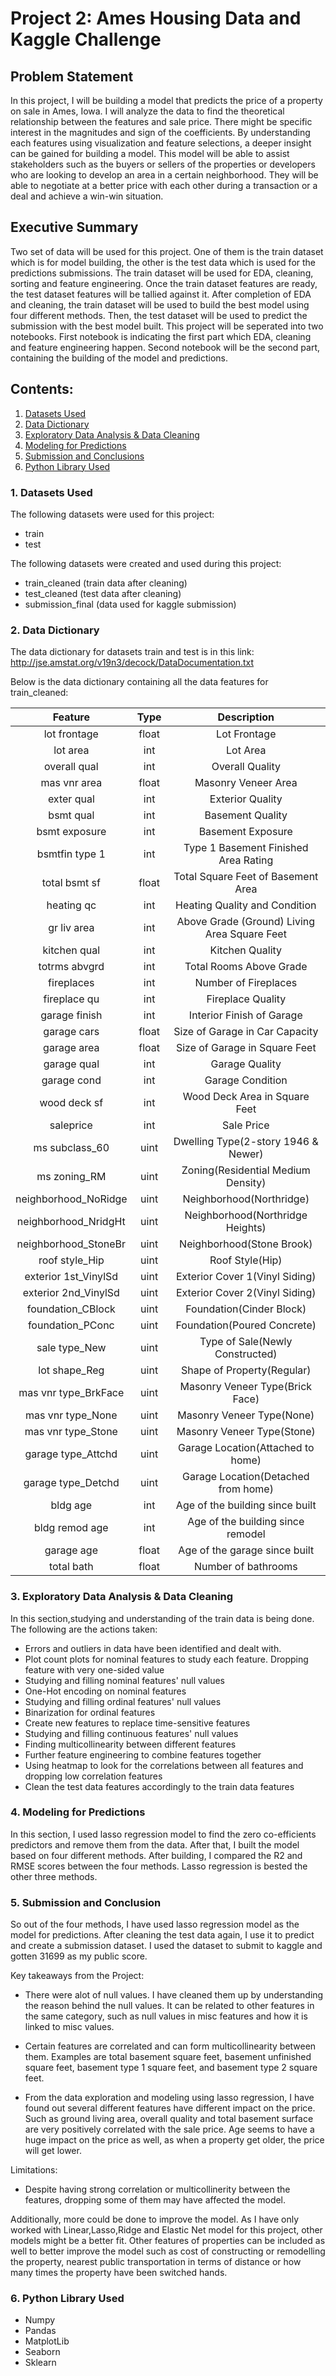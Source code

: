# Project 2: Ames Housing Data and Kaggle Challenge


## Problem Statement
In this project, I will be building a model that predicts the price of a property on sale in Ames, Iowa. I will analyze the data to find the theoretical relationship between the features and sale price. There might be specific interest in the magnitudes and sign of the coefficients. By understanding each features using visualization and feature selections, a deeper insight can be gained for building a model.
This model will be able to assist stakeholders such as the buyers or sellers of the properties or developers who are looking to develop an area in a certain neighborhood. They will be able to negotiate at a better price with each other during a transaction or a deal and achieve a win-win situation.


## Executive Summary
Two set of data will be used for this project. One of them is the train dataset which is for model building, the other is the test data which is used for the predictions submissions. The train dataset will be used for EDA, cleaning, sorting and feature engineering. Once the train dataset features are ready, the test dataset features will be tallied against it. After completion of EDA and cleaning, the train dataset will be used to build the best model using four different methods. Then, the test dataset will be used to predict the submission with the best model built. This project will be seperated into two notebooks. First notebook is indicating the first part which EDA, cleaning and feature engineering happen. Second notebook will be the second part, containing the building of the model and predictions.

## Contents:

1. [Datasets Used](#1-Datasets-Used)
2. [Data Dictionary](#2-Data-Dictionary)
3. [Exploratory Data Analysis & Data Cleaning](#3-Exploratory-Data-Analysis-&-Data-Cleaning)
4. [Modeling for Predictions](#4-Modeling-for-Predictions) 
5. [Submission and Conclusions](#5-Submission-and-Conclusions)
6. [Python Library Used](#6-Python-Library-Used)

### 1. Datasets Used
The following datasets were used for this project:
- train
- test

The following datasets were created and used during this project:
- train_cleaned (train data after cleaning)
- test_cleaned (test data after cleaning)
- submission_final (data used for kaggle submission)

### 2. Data Dictionary
 
The data dictionary for datasets train and test is in this link: http://jse.amstat.org/v19n3/decock/DataDocumentation.txt

Below is the data dictionary containing all the data features for train_cleaned:

|Feature|Type|Description|  
|:---:|:---:|:---:|
|lot frontage|float|Lot Frontage|
|lot area|int|Lot Area|  
|overall qual|int|Overall Quality| 
|mas vnr area|float|Masonry Veneer Area|
|exter qual|int|Exterior Quality|  
|bsmt qual|int|Basement Quality|  
|bsmt exposure|int|Basement Exposure|  
|bsmtfin type 1|int|Type 1 Basement Finished Area Rating| 
|total bsmt sf|float|Total Square Feet of Basement Area|
|heating qc|int|Heating Quality and Condition|
|gr liv area|int|Above Grade (Ground) Living Area Square Feet|
|kitchen qual|int|Kitchen Quality|
|totrms abvgrd|int|Total Rooms Above Grade| 
|fireplaces|int|Number of Fireplaces| 
|fireplace qu|int|Fireplace Quality|  
|garage finish|int|Interior Finish of Garage|  
|garage cars|float|Size of Garage in Car Capacity|
|garage area|float|Size of Garage in Square Feet|
|garage qual|int|Garage Quality|  
|garage cond|int|Garage Condition|  
|wood deck sf|int|Wood Deck Area in Square Feet|  
|saleprice|int|Sale Price|  
|ms subclass_60|uint|Dwelling Type(2-story 1946 & Newer)|
|ms zoning_RM|uint|Zoning(Residential Medium Density)|
|neighborhood_NoRidge|uint|Neighborhood(Northridge)|  
|neighborhood_NridgHt|uint|Neighborhood(Northridge Heights)| 
|neighborhood_StoneBr|uint|Neighborhood(Stone Brook)|  
|roof style_Hip|uint|Roof Style(Hip)|  
|exterior 1st_VinylSd|uint|Exterior Cover 1(Vinyl Siding)|  
|exterior 2nd_VinylSd|uint|Exterior Cover 2(Vinyl Siding)|  
|foundation_CBlock|uint|Foundation(Cinder Block)|  
|foundation_PConc|uint|Foundation(Poured Concrete)|  
|sale type_New|uint|Type of Sale(Newly Constructed)|  
|lot shape_Reg|uint|Shape of Property(Regular)|  
|mas vnr type_BrkFace|uint|Masonry Veneer Type(Brick Face)|  
|mas vnr type_None|uint|Masonry Veneer Type(None)|  
|mas vnr type_Stone|uint|Masonry Veneer Type(Stone)|
|garage type_Attchd|uint|Garage Location(Attached to home)|  
|garage type_Detchd|uint|Garage Location(Detached from home)|  
|bldg age|int|Age of the building since built|  
|bldg remod age|int|Age of the building since remodel|  
|garage age|float|Age of the garage since built|
|total bath|float|Number of bathrooms|

### 3. Exploratory Data Analysis & Data Cleaning
In this section,studying and understanding of the train data is being done. The following are the actions taken:
 - Errors and outliers in data have been identified and dealt with. 
 - Plot count plots for nominal features to study each feature. Dropping feature with very one-sided value
 - Studying and filling nominal features' null values 
 - One-Hot encoding on nominal features
 - Studying and filling ordinal features' null values
 - Binarization for ordinal features
 - Create new features to replace time-sensitive features
 - Studying and filling continuous features' null values
 - Finding multicollinearity between different features
 - Further feature engineering to combine features together 
 - Using heatmap to look for the correlations between all features and dropping low correlation features
 - Clean the test data features accordingly to the train data features
 
 
 ### 4. Modeling for Predictions 
In this section, I used lasso regression model to find the zero co-efficients predictors and remove them from the data. After that, I built the model based on four different methods. After building, I compared the R2 and RMSE scores between the four methods. Lasso regression is bested the other three methods.

### 5.  Submission and Conclusion
So out of the four methods, I have used lasso regression model as the model for predictions. After cleaning the test data again, I use it to predict and create a submission dataset. I used the dataset to submit to kaggle and gotten 31699 as my public score.

Key takeaways from the Project:

- There were alot of null values. I have cleaned them up by understanding the reason behind the null values. It can be related to other features in the same category, such as null values in misc features and how it is linked to misc values.

- Certain features are correlated and can form multicollinearity between them. Examples are total basement square feet, basement unfinished square feet, basement type 1 square feet, and basement type 2 square feet.

- From the data exploration and modeling using lasso regression, I have found out several different features have different impact on the price. Such as ground living area, overall quality and total basement surface are very positively correlated with the sale price. Age seems to have a huge impact on the price as well, as when a property get older, the price will get lower.

Limitations:

- Despite having strong correlation or multicollinerity between the features, dropping some of them may have affected the model.

Additionally, more could be done to improve the model. As I have only worked with Linear,Lasso,Ridge and Elastic Net model for this project, other models might be a better fit. Other features of properties can be included as well to better improve the model such as cost of constructing or remodelling the property, nearest public transportation in terms of distance or how many times the property have been switched hands.

### 6. Python Library Used
- Numpy
- Pandas
- MatplotLib
- Seaborn
- Sklearn
